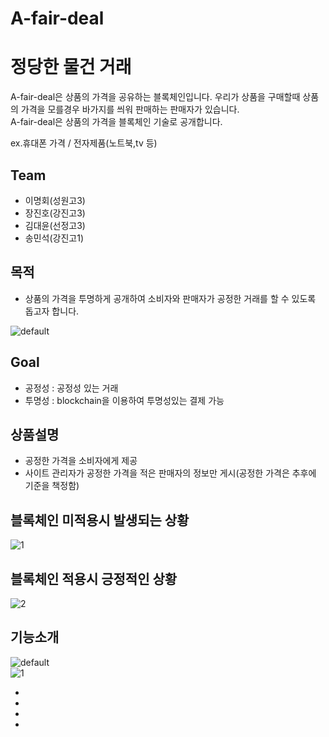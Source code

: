 # A-fair-deal

# 정당한 물건 거래
A-fair-deal은 상품의 가격을 공유하는 블록체인입니다. 우리가 상품을 구매할때 상품의 가격을 모를경우 바가지를 씌워 판매하는 판매자가 있습니다.  
A-fair-deal은 상품의 가격을 블록체인 기술로 공개합니다.   

ex.휴대폰 가격 / 전자제품(노트북,tv 등)

## Team
- 이명회(성원고3)
- 장진호(강진고3)
- 김대윤(선정고3)
- 송민석(강진고1)


## 목적
- 상품의 가격을 투명하게 공개하여 소비자와 판매자가 공정한 거래를 할 수 있도록 돕고자 합니다.  

![default](https://user-images.githubusercontent.com/35838706/44032951-be3f96b2-9f43-11e8-89d5-c516eb5cd25c.PNG)


## Goal 
- 공정성 : 공정성 있는 거래
- 투명성 : blockchain을 이용하여 투명성있는 결제 가능

## 상품설명
- 공정한 가격을 소비자에게 제공
- 사이트 관리자가 공정한 가격을 적은 판매자의 정보만 게시(공정한 가격은 추후에 기준을 책정함)

## 블록체인 미적용시 발생되는 상황
![1](https://user-images.githubusercontent.com/35838706/44033136-641eabcc-9f44-11e8-9a4f-266a15035de6.png)

## 블록체인 적용시 긍정적인 상황
![2](https://user-images.githubusercontent.com/35838706/44033149-6b61b9c4-9f44-11e8-8186-6def0582ea52.png)


## 기능소개
![default](https://user-images.githubusercontent.com/35838706/44039826-ec4bcd1c-9f54-11e8-92e8-eb65c0de3c54.JPG)  
![1](https://user-images.githubusercontent.com/35838706/44039830-ede7c0d6-9f54-11e8-8448-28b55f4c95fc.JPG)

- 
- 
- 
- 
